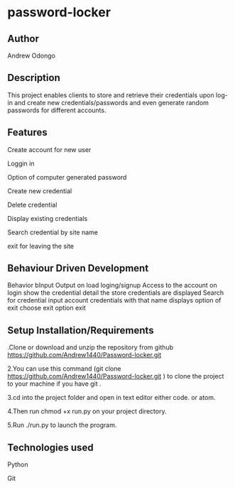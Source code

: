 # password-locker
## Author
Andrew Odongo
## Description
This  project  enables clients to store and retrieve their credentials upon log-in and create new credentials/passwords and even generate random passwords for different accounts.
## Features
Create account for new user

Loggin in

Option of computer generated password

Create new credential

Delete credential

Display existing credentials

Search credential by site name

exit for leaving the site
## Behaviour Driven Development
Behavior 	    bInput	                       Output
on load 	    loging/signup 	               Access to the account
on login  	  show the credential detail	   the store credentials are displayed
Search for    credential	input account 	   credentials with that name displays
option of exit 	choose exit option	       exit
## Setup Installation/Requirements
.Clone or download and unzip the repository from github https://github.com/Andrew1440/Password-locker.git

2.You can use this command (git clone https://github.com/Andrew1440/Password-locker.git ) to clone the project to your machine if you have git .

3.cd into the project folder and open in text editor either code. or atom.

4.Then run chmod +x run.py on your project directory.

5.Run ./run.py to launch the program.
## Technologies used
Python

Git
